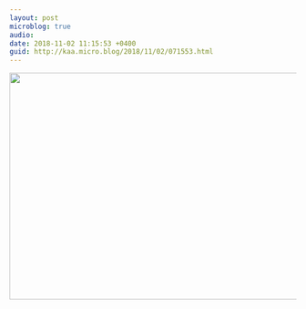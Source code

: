 ```yaml
---
layout: post
microblog: true
audio: 
date: 2018-11-02 11:15:53 +0400
guid: http://kaa.micro.blog/2018/11/02/071553.html
---
```



<img src="https://www.kaa.bz/uploads/2018/679df47b1b.jpg" width="600" height="398" />
